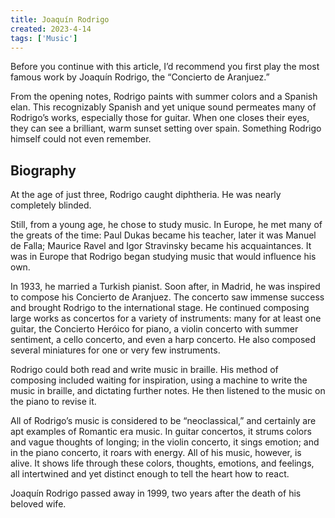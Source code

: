 ```yaml
---
title: Joaquín Rodrigo
created: 2023-4-14
tags: ['Music']
---
```

<script>
  import { YouTube, Spotify, SoundCloud } from 'sveltekit-embed'
</script>

Before you continue with this article, I’d recommend you first play the most famous work by Joaquín Rodrigo, the “Concierto de Aranjuez.”

<YouTube youTubeId="JaYagLD_2dc" />

From the opening notes, Rodrigo paints with summer colors and a Spanish elan. This recognizably Spanish and yet unique sound permeates many of Rodrigo’s works, especially those for guitar. When one closes their eyes, they can see a brilliant, warm sunset setting over spain. Something Rodrigo himself could not even remember.

## Biography

At the age of just three, Rodrigo caught diphtheria. He was nearly completely blinded.

Still, from a young age, he chose to study music. In Europe, he met many of the greats of the time: Paul Dukas became his teacher, later it was Manuel de Falla; Maurice Ravel and Igor Stravinsky became his acquaintances. It was in Europe that Rodrigo began studying music that would influence his own.

In 1933, he married a Turkish pianist. Soon after, in Madrid, he was inspired to compose his Concierto de Aranjuez. The concerto saw immense success and brought Rodrigo to the international stage. He continued composing large works as concertos for a variety of instruments: many for at least one guitar, the Concierto Heróico for piano, a violin concerto with summer sentiment, a cello concerto, and even a harp concerto. He also composed several miniatures for one or very few instruments.

Rodrigo could both read and write music in braille. His method of composing included waiting for inspiration, using a machine to write the music in braille, and dictating further notes. He then listened to the music on the piano to revise it.

All of Rodrigo’s music is considered to be “neoclassical,” and certainly are apt examples of Romantic era music. In guitar concertos, it strums colors and vague thoughts of longing; in the violin concerto, it sings emotion; and in the piano concerto, it roars with energy. All of his music, however, is alive. It shows life through these colors, thoughts, emotions, and feelings, all intertwined and yet distinct enough to tell the heart how to react.

Joaquín Rodrigo passed away in 1999, two years after the death of his beloved wife. 
